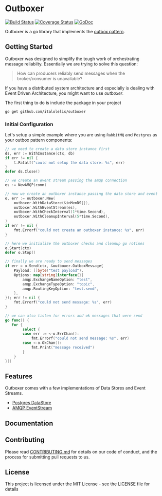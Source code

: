 # Outboxer

[![Build Status](https://travis-ci.com/italolelis/outboxer.svg?branch=master)](https://travis-ci.com/italolelis/outboxer)
[![Coverage Status](https://coveralls.io/repos/github/italolelis/outboxer/badge.svg?branch=master)](https://coveralls.io/github/italolelis/outboxer?branch=master)
[![GoDoc](https://godoc.org/github.com/italolelis/outboxer?status.svg)](https://godoc.org/github.com/italolelis/outboxer)

Outboxer is a go library that implements the [outbox pattern](http://gistlabs.com/2014/05/the-outbox/).

## Getting Started

Outboxer was designed to simplify the tough work of orchestrating message reliabilty. Essentially we are trying to solve this question:

> How can producers reliably send messages when the broker/consumer is unavailable?

If you have a distributed system architecture and especially is dealing with Event Driven Architecture, you might want to use *outboxer*.

The first thing to do is include the package in your project

```sh
go get github.com/italolelis/outboxer
```

### Initial Configuration
Let's setup a simple example where you are using `RabbitMQ` and `Postgres` as your outbox pattern components:

```go
// we need to create a data store instance first
ds, err := WithInstance(ctx, db)
if err != nil {
    t.Fatalf("could not setup the data store: %s", err)
}
defer ds.Close()

// we create an event stream passing the amqp connection
es := NewAMQP(conn)

// now we create an outboxer instance passing the data store and event stream
o, err := outboxer.New(
    outboxer.WithDataStore(&inMemDS{}),
    outboxer.WithEventStream(es),
    outboxer.WithCheckInterval(1*time.Second),
    outboxer.WithCleanupInterval(5*time.Second),
)
if err != nil {
    fmt.Errorf("could not create an outboxer instance: %s", err)
}

// here we initialize the outboxer checks and cleanup go rotines
o.Start(ctx)
defer o.Stop()

// finally we are ready to send messages
if err = o.Send(ctx, &outboxer.OutboxMessage{
    Payload: []byte("test payload"),
    Options: map[string]interface{}{
        amqp.ExchangeNameOption: "test",
        amqp.ExchangeTypeOption: "topic",
        amqp.RoutingKeyOption: "test.send",
    },
}); err != nil {
    fmt.Errorf("could not send message: %s", err)
}

// we can also listen for errors and ok messages that were send
go func() {
   for {
        select {
        case err := <-o.ErrChan():
            fmt.Errorf("could not send message: %s", err)
        case <-o.OkChan():
            fmt.Print("message received")
        }
    }
}()
```

## Features

Outboxer comes with a few implementations of Data Stores and Event Streams.

- [Postgres DataStore](postgres/)
- [AMQP EventStream](amqp/)

## Documentation

## Contributing

Please read [CONTRIBUTING.md](CONTRIBUTING.md) for details on our code of conduct, and the process for submitting pull requests to us.

## License

This project is licensed under the MIT License - see the [LICENSE](LICENSE) file for details
